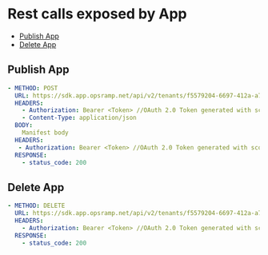 # Rest calls exposed by App

- [Publish App](#publish-app) 
- [Delete App](#delete-app)

## Publish App

```yaml
- METHOD: POST
  URL: https://sdk.app.opsramp.net/api/v2/tenants/f5579204-6697-412a-a762-063fbe9046cd/integrations
  HEADERS:
    - Authorization: Bearer <Token> //OAuth 2.0 Token generated with scope credentials
    - Content-Type: application/json
  BODY: 
    Manifest body
  HEADERS:
   - Authorization: Bearer <Token> //OAuth 2.0 Token generated with scope credentials
  RESPONSE: 
    - status_code: 200
```

## Delete App
```yaml
- METHOD: DELETE
  URL: https://sdk.app.opsramp.net/api/v2/tenants/f5579204-6697-412a-a762-063fbe9046cd/apps/available/sample-app-python-basic
  HEADERS:
    - Authorization: Bearer <Token> //OAuth 2.0 Token generated with scope credentials
  RESPONSE: 
    - status_code: 200
```
